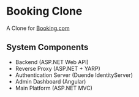# Booking Clone

A Clone for [Booking.com](https://www.booking.com)

## System Components

- Backend (ASP.NET Web API)
- Reverse Proxy (ASP.NET + YARP)
- Authentication Server (Duende IdentityServer)
- Admin Dashboard (Angular)
- Main Platform (ASP.NET MVC)
